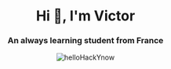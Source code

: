 <h1 align="center">Hi 👋, I'm Victor</h1>
<h3 align="center">An always learning student from France</h3>

<p align="center"><img src="https://github-readme-stats.vercel.app/api/top-langs?username=helloHackYnow&show_icons=true&locale=en&layout=compact" alt="helloHackYnow" /></p>
